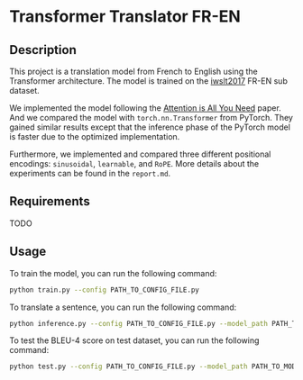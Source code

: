 # Transformer Translator FR-EN

## Description

This project is a translation model from French to English using the Transformer architecture. The model is trained on the [iwslt2017](https://huggingface.co/datasets/iwslt2017) FR-EN sub dataset.

We implemented the model following the [Attention is All You Need](https://arxiv.org/abs/1706.03762) paper. And we compared the model with `torch.nn.Transformer` from PyTorch. They gained similar results except that the inference phase of the PyTorch model is faster due to the optimized implementation.

Furthermore, we implemented and compared three different positional encodings: `sinusoidal`, `learnable`, and `RoPE`. More details about the experiments can be found in the `report.md`.

## Requirements

TODO

## Usage

To train the model, you can run the following command:

```bash
python train.py --config PATH_TO_CONFIG_FILE.py
```

To translate a sentence, you can run the following command:

```bash
python inference.py --config PATH_TO_CONFIG_FILE.py --model_path PATH_TO_MODEL.pt --src_text "YOUR_SENTENCE"
```

To test the BLEU-4 score on test dataset, you can run the following command:

```bash
python test.py --config PATH_TO_CONFIG_FILE.py --model_path PATH_TO_MODEL.pt
```